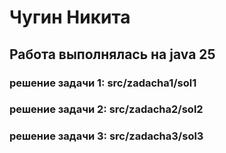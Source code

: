 # Чугин Никита
## Работа выполнялась на java 25
### решение задачи 1: src/zadacha1/sol1
### решение задачи 2: src/zadacha2/sol2
### решение задачи 3: src/zadacha3/sol3
